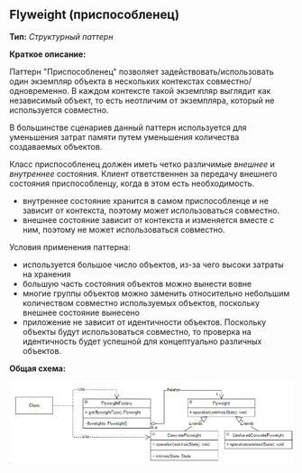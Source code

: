 ## Flyweight (приспособленец)

**Тип:** *Структурный паттерн*

**Краткое описание:**

Паттерн "Приспособленец" позволяет задействовать/использовать один экземпляр объекта в нескольких контекстах
совместно/одновременно. В каждом контексте такой экземпляр выглядит как независимый объект, то есть
неотличим от экземпляра, который не используется совместно.

В большинстве сценариев данный паттерн используется для уменьшения затрат памяти путем уменьшения
количества создаваемых объектов.

Класс приспособленец должен иметь четко различимые *внешнее* и *внутреннее* состояния. Клиент ответственнен
за передачу внешнего состояния приспособленцу, когда в этом есть необходимость.

- внутреннее состояние хранится в самом приспособленце и не зависит от контекста, поэтому может
использоваться совместно.
- внешнее состояние зависит от контекста и изменяется вместе с ним, поэтому не может использоваться
совместно.

Условия применения паттерна:

- используется большое число объектов, из-за чего высоки затраты на хранения
- большую часть состояния объектов можно вынести вовне
- многие группы объектов можно заменить относительно небольшим количеством совместно используемых
объектов, поскольку внешнее состояние вынесено
- приложение не зависит от идентичности объектов. Поскольку объекты будут использоваться совместно,
то проверка на идентичность будет успешной для концептуально различных объектов.

**Общая схема:**

![img.png](img.png)